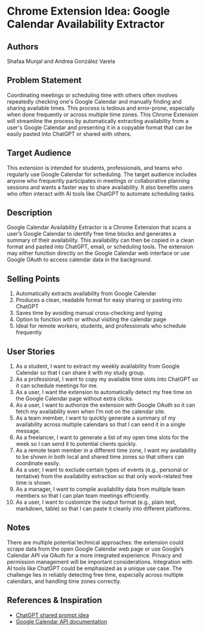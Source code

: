 # Chrome Extension Idea: Google Calendar Availability Extractor

## Authors

Shafaa Munjal and Andrea González Varela

## Problem Statement

Coordinating meetings or scheduling time with others often involves repeatedly checking one's Google Calendar and manually finding and sharing available times. This process is tedious and error-prone, especially when done frequently or across multiple time zones. This Chrome Extension will streamline the process by automatically extracting availability from a user's Google Calendar and presenting it in a copyable format that can be easily pasted into ChatGPT or shared with others.

## Target Audience

This extension is intended for students, professionals, and teams who regularly use Google Calendar for scheduling. The target audience includes anyone who frequently participates in meetings or collaborative planning sessions and wants a faster way to share availability. It also benefits users who often interact with AI tools like ChatGPT to automate scheduling tasks.

## Description

Google Calendar Availability Extractor is a Chrome Extension that scans a user’s Google Calendar to identify free time blocks and generates a summary of their availability. This availability can then be copied in a clean format and pasted into ChatGPT, email, or scheduling tools. The extension may either function directly on the Google Calendar web interface or use Google OAuth to access calendar data in the background.

## Selling Points

1. Automatically extracts availability from Google Calendar  
2. Produces a clean, readable format for easy sharing or pasting into ChatGPT  
3. Saves time by avoiding manual cross-checking and typing  
4. Option to function with or without visiting the calendar page  
5. Ideal for remote workers, students, and professionals who schedule frequently  

## User Stories

1. As a student, I want to extract my weekly availability from Google Calendar so that I can share it with my study group.  
2. As a professional, I want to copy my available time slots into ChatGPT so it can schedule meetings for me.  
3. As a user, I want the extension to automatically detect my free time on the Google Calendar page without extra clicks.  
4. As a user, I want to authorize the extension with Google OAuth so it can fetch my availability even when I’m not on the calendar site.  
5. As a team member, I want to quickly generate a summary of my availability across multiple calendars so that I can send it in a single message.  
6. As a freelancer, I want to generate a list of my open time slots for the week so I can send it to potential clients quickly.  
7. As a remote team member in a different time zone, I want my availability to be shown in both local and shared time zones so that others can coordinate easily.  
8. As a user, I want to exclude certain types of events (e.g., personal or tentative) from the availability extraction so that only work-related free time is shown.  
9. As a manager, I want to compile availability data from multiple team members so that I can plan team meetings efficiently.  
10. As a user, I want to customize the output format (e.g., plain text, markdown, table) so that I can paste it cleanly into different platforms.  

## Notes

There are multiple potential technical approaches: the extension could scrape data from the open Google Calendar web page or use Google’s Calendar API via OAuth for a more integrated experience. Privacy and permission management will be important considerations. Integration with AI tools like ChatGPT could be emphasized as a unique use case. The challenge lies in reliably detecting free time, especially across multiple calendars, and handling time zones correctly.

## References & Inspiration

- [ChatGPT shared prompt idea](https://chatgpt.com/share/67f52bca-eb64-8005-b3a7-ddf74f5ffe1c)  
- [Google Calendar API documentation](https://developers.google.com/calendar/api)  